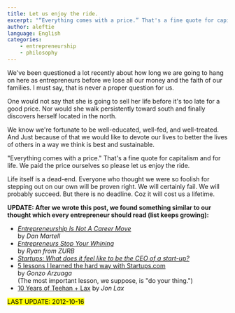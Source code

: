 ```yaml
---
title: Let us enjoy the ride.
excerpt: "“Everything comes with a price.” That's a fine quote for capitalism and for life. We paid the price ourselves so please let us enjoy the ride."
author: aleftie
language: English
categories:
    - entrepreneurship
    - philosophy
---
```

We've been questioned a lot recently about how long we are going to hang on here as entrepreneurs before we lose all our money and the faith of our families. I must say, that is never a proper question for us.

One would not say that she is going to sell her life before it's too late for a good price. Nor would she walk persistently toward south and finally discovers herself located in the north.

We know we're fortunate to be well-educated, well-fed, and well-treated. And Just because of that we would like to devote our lives to better the lives of others in a way we think is best and sustainable.

"Everything comes with a price." That's a fine quote for capitalism and for life. We paid the price ourselves so please let us enjoy the ride.

Life itself is a dead-end. Everyone who thought we were so foolish for stepping out on our own will be proven right. We will certainly fail. We will probably succeed. But there is no deadline. Coz it will cost us a lifetime.

**UPDATE: After we wrote this post, we found something similar to our thought which every entrepreneur should read (list keeps growing):**

* [*Entrepreneurship Is Not A Career Move*](http://www.danmartell.com/entrepreneurship-is-not-a-career-move/
) <br>
by *Dan Martell*
* [*Entrepreneurs Stop Your Whining*
](http://www.zurb.com/article/999/entrepreneurs-stop-your-whining)<br>
by *Ryan from ZURB*
* [*Startups: What does it feel like to be the CEO of a start-up?*
](http://www.quora.com/Startups/What-does-it-feel-like-to-be-the-CEO-of-a-start-up)
* [5 lessons I learned the hard way with Startups.com](http://thenextweb.com/entrepreneur/2012/07/15/5-lessons-i-learned-the-hard-way-with-startups-com/?utm_source=newsletter&utm_medium=email&utm_campaign=daily)<br>
by *Gonzo Arzuaga*<br>
(The most important lesson, we suppose, is "do your thing.")
* [10 Years of Teehan + Lax](http://www.teehanlax.com/blog/10-years-of-teehan-lax/)
by *Jon Lax*

<mark>LAST UPDATE: 2012-10-16</mark>
